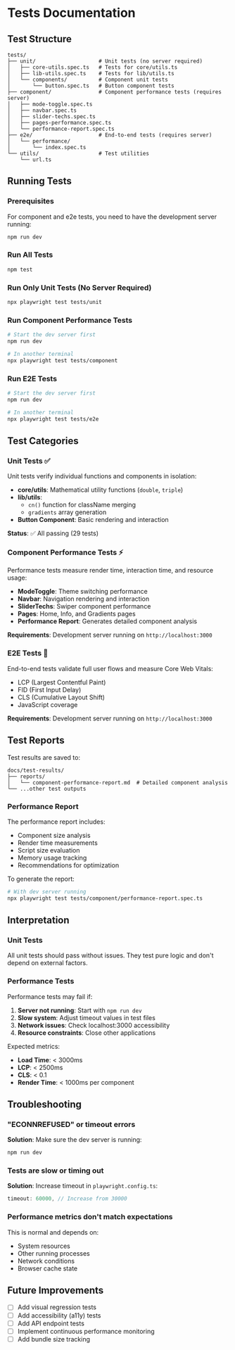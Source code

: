 # Tests Documentation

## Test Structure

```
tests/
├── unit/                    # Unit tests (no server required)
│   ├── core-utils.spec.ts   # Tests for core/utils.ts
│   ├── lib-utils.spec.ts    # Tests for lib/utils.ts
│   └── components/          # Component unit tests
│       └── button.spec.ts   # Button component tests
├── component/               # Component performance tests (requires server)
│   ├── mode-toggle.spec.ts
│   ├── navbar.spec.ts
│   ├── slider-techs.spec.ts
│   ├── pages-performance.spec.ts
│   └── performance-report.spec.ts
├── e2e/                     # End-to-end tests (requires server)
│   └── performance/
│       └── index.spec.ts
└── utils/                   # Test utilities
    └── url.ts
```

## Running Tests

### Prerequisites

For component and e2e tests, you need to have the development server running:

```bash
npm run dev
```

### Run All Tests

```bash
npm test
```

### Run Only Unit Tests (No Server Required)

```bash
npx playwright test tests/unit
```

### Run Component Performance Tests

```bash
# Start the dev server first
npm run dev

# In another terminal
npx playwright test tests/component
```

### Run E2E Tests

```bash
# Start the dev server first
npm run dev

# In another terminal
npx playwright test tests/e2e
```

## Test Categories

### Unit Tests ✅

Unit tests verify individual functions and components in isolation:

- **core/utils**: Mathematical utility functions (`double`, `triple`)
- **lib/utils**: 
  - `cn()` function for className merging
  - `gradients` array generation
- **Button Component**: Basic rendering and interaction

**Status**: ✅ All passing (29 tests)

### Component Performance Tests ⚡

Performance tests measure render time, interaction time, and resource usage:

- **ModeToggle**: Theme switching performance
- **Navbar**: Navigation rendering and interaction
- **SliderTechs**: Swiper component performance
- **Pages**: Home, Info, and Gradients pages
- **Performance Report**: Generates detailed component analysis

**Requirements**: Development server running on `http://localhost:3000`

### E2E Tests 🔄

End-to-end tests validate full user flows and measure Core Web Vitals:

- LCP (Largest Contentful Paint)
- FID (First Input Delay)
- CLS (Cumulative Layout Shift)
- JavaScript coverage

**Requirements**: Development server running on `http://localhost:3000`

## Test Reports

Test results are saved to:

```
docs/test-results/
├── reports/
│   └── component-performance-report.md  # Detailed component analysis
└── ...other test outputs
```

### Performance Report

The performance report includes:

- Component size analysis
- Render time measurements
- Script size evaluation
- Memory usage tracking
- Recommendations for optimization

To generate the report:

```bash
# With dev server running
npx playwright test tests/component/performance-report.spec.ts
```

## Interpretation

### Unit Tests

All unit tests should pass without issues. They test pure logic and don't depend on external factors.

### Performance Tests

Performance tests may fail if:

1. **Server not running**: Start with `npm run dev`
2. **Slow system**: Adjust timeout values in test files
3. **Network issues**: Check localhost:3000 accessibility
4. **Resource constraints**: Close other applications

Expected metrics:

- **Load Time**: < 3000ms
- **LCP**: < 2500ms
- **CLS**: < 0.1
- **Render Time**: < 1000ms per component

## Troubleshooting

### "ECONNREFUSED" or timeout errors

**Solution**: Make sure the dev server is running:

```bash
npm run dev
```

### Tests are slow or timing out

**Solution**: Increase timeout in `playwright.config.ts`:

```typescript
timeout: 60000, // Increase from 30000
```

### Performance metrics don't match expectations

This is normal and depends on:

- System resources
- Other running processes
- Network conditions
- Browser cache state

## Future Improvements

- [ ] Add visual regression tests
- [ ] Add accessibility (a11y) tests
- [ ] Add API endpoint tests
- [ ] Implement continuous performance monitoring
- [ ] Add bundle size tracking
